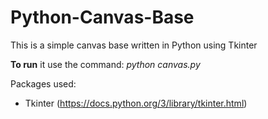 # Python-Canvas-Base  
This is a simple canvas base written in Python using Tkinter  

**To run** it use the command: *python canvas.py*  
  
Packages used:
- Tkinter (https://docs.python.org/3/library/tkinter.html)  

